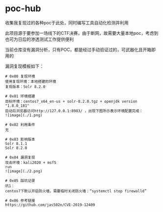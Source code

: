 # poc-hub
收集我复现过的各种poc于此处，同时编写工具自动化检测并利用

此项目源于要参加一场线下的CTF决赛，由于断网，故需要大量本地poc，考虑到也可为日后的渗透测试工作提供便利

当前仓库没有漏洞分析，只有POC，都是经过手动验证过的，可武器化且开箱即用的

漏洞复现模板如下：
```
# 0x00 复现环境
使用复现环境：本地搭建的环境  
复现版本：Solr 8.2.0

# 0x01 环境搭建
目标环境：centos7_x64_en-us + solr-8.2.0.tgz + openjdk version "1.8.0_181"  
启动后浏览器访问http://127.0.0.1:8983/ ，出现下图所示表示环境配置完成：  
![image](./1.png)  

# 0x02 利用条件
无

# 0x03 影响版本
Solr 8.1.1  
Solr 8.2.0

# 0x04 漏洞复现
攻击环境：kali2020 + msf5  
run  
![image](./2.png)

# 0x05 踩坑记录
坑1：  
centos7下默认开启防火墙，需要临时关闭防火墙：“systemctl stop firewalld”

# 0x06 参考链接
https://github.com/jas502n/CVE-2019-12409

```
